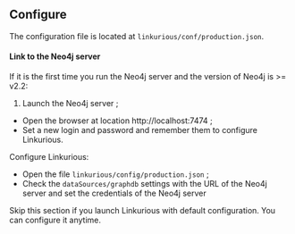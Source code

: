 ## Configure

The configuration file is located at `linkurious/conf/production.json`.

#### Link to the Neo4j server

If it is the first time you run the Neo4j server and the version of Neo4j is >= v2.2:

1. Launch the Neo4j server ;
- Open the browser at location http://localhost:7474 ;
- Set a new login and password and remember them to configure Linkurious.

Configure Linkurious:

- Open the file `linkurious/config/production.json` ;
- Check the `dataSources/graphdb` settings with the URL of the Neo4j server and set the credentials of the Neo4j server


Skip this section if you launch Linkurious with default configuration. You can configure it anytime.